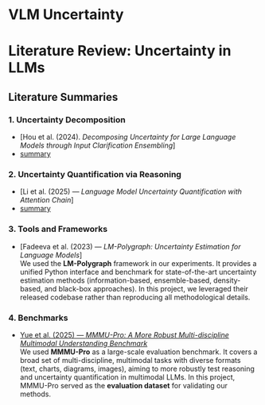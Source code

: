 # VLM Uncertainty

# Literature Review: Uncertainty in LLMs

## Literature Summaries

### 1. Uncertainty Decomposition
- [Hou et al. (2024). *Decomposing Uncertainty for Large Language Models through Input Clarification Ensembling*]
- [summary](papers/hou2023decomposing.md)

### 2. Uncertainty Quantification via Reasoning

- [Li et al. (2025) — *Language Model Uncertainty Quantification with Attention Chain*]
- [summary](papers/li2025language.md)  

### 3. Tools and Frameworks

- [Fadeeva et al. (2023) — *LM-Polygraph: Uncertainty Estimation for Language Models*]  
  We used the **LM-Polygraph** framework in our experiments. It provides a unified Python interface and benchmark for state-of-the-art uncertainty estimation methods (information-based, ensemble-based, density-based, and black-box approaches). In this project, we leveraged their released codebase rather than reproducing all methodological details.

### 4. Benchmarks

- [Yue et al. (2025) — *MMMU-Pro: A More Robust Multi-discipline Multimodal Understanding Benchmark*](https://arxiv.org/abs/2501.04648)  
  We used **MMMU-Pro** as a large-scale evaluation benchmark. It covers a broad set of multi-discipline, multimodal tasks with diverse formats (text, charts, diagrams, images), aiming to more robustly test reasoning and uncertainty quantification in multimodal LLMs. In this project, MMMU-Pro served as the **evaluation dataset** for validating our methods.
